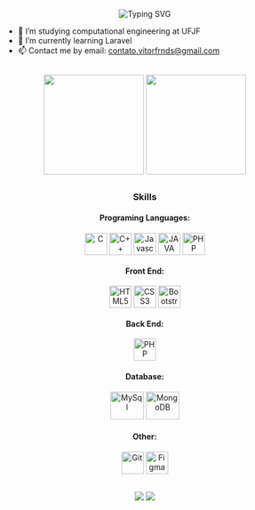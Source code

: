 <div align="center">
  <img src="https://readme-typing-svg.herokuapp.com?color=%23DD6387&center=true&vCenter=true&lines=Hello!+I+am+Vitor!;Welcome+to+my+profile!" alt="Typing       SVG">
   <br>
</div>

- 🔭 I’m studying computational engineering at UFJF 
- 🌱 I’m currently learning Laravel
- 📫 Contact me by email: contato.vitorfrnds@gmail.com

##

<div align="center">
  <img height="180em" width="auto" align="center" src="https://github-readme-stats.vercel.app/api?username=vitor-frnds&show_icons=true&theme=dracula&include_all_commits=false&count_private=true"/>
  <img height="180em" width="auto" align="center"" src="https://github-readme-stats.vercel.app/api/top-langs/?username=vitor-frnds&layout=compact&langs_count=7&theme=dracula"/>
</div>

##

<h3 align="center">Skills</h3>
<h4 align="center">Programing Languages:</h4>
<div align="center">
  <img align="center" alt="C" height="40" width="40" src="https://cdn.jsdelivr.net/gh/devicons/devicon/icons/c/c-original.svg">
  <img align="center" alt="C++" height="40" width="40" src="https://cdn.jsdelivr.net/gh/devicons/devicon/icons/cplusplus/cplusplus-original.svg">
  <img align="center" alt='Javascript' height="40" width="40" src="https://cdn.jsdelivr.net/gh/devicons/devicon/icons/javascript/javascript-original.svg" />
  <img align="center" alt='JAVA' height="40" width="40" src="https://cdn.jsdelivr.net/gh/devicons/devicon/icons/java/java-original-wordmark.svg" />
  <img align="center" alt='PHP' height="40" width="40" src="https://cdn.jsdelivr.net/gh/devicons/devicon/icons/php/php-original.svg" />
</div>

<h4 align="center">Front End:</h4>
<div align="center">
  <img align="center" alt='HTML5' height="40" width="40" src="https://cdn.jsdelivr.net/gh/devicons/devicon/icons/html5/html5-original.svg" />
  <img align="center" alt='CSS3' height="40" width="40" src="https://cdn.jsdelivr.net/gh/devicons/devicon/icons/css3/css3-original.svg" />
  <img align="center" alt='Bootstrap' height="40" width="40" src="https://cdn.jsdelivr.net/gh/devicons/devicon/icons/bootstrap/bootstrap-original.svg" />
</div>

<h4 align="center">Back End:</h4>
<div align="center">
  <img align="center" alt='PHP' height="40" width="40" src="https://cdn.jsdelivr.net/gh/devicons/devicon/icons/php/php-original.svg" />
</div>

<h4 align="center">Database:</h4>
<div align="center">
  <img alt='MySql' height="50" width="60" src="https://cdn.jsdelivr.net/gh/devicons/devicon/icons/mysql/mysql-original-wordmark.svg" />
  <img alt='MongoDB' height="50" width="60" src="https://cdn.jsdelivr.net/gh/devicons/devicon/icons/mongodb/mongodb-original-wordmark.svg" />
</div>

<h4 align="center">Other:</h4>
<div align="center">
  <img alt='Git' height="40" width="40" src="https://cdn.jsdelivr.net/gh/devicons/devicon/icons/git/git-original.svg" />
  <img alt='Figma' height="40" width="40" src="https://cdn.jsdelivr.net/gh/devicons/devicon/icons/figma/figma-original.svg" />
</div>

##

<div align="center"> 
  <a href="https://www.instagram.com/vitor.frnds/" target="_blank"><img src="https://img.shields.io/badge/-Instagram-%23E4405F?style=for-the-badge&logo=instagram&logoColor=white" target="_blank"></a>
  <a href = "mailto:contato.vitorfrnds@gmail.com"><img src="https://img.shields.io/badge/-Gmail-%23333?style=for-the-badge&logo=gmail&logoColor=white" target="_blank"></a> 
</div>

